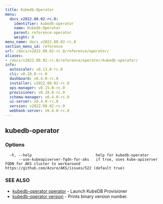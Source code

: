 ```yaml
---
title: Kubedb-Operator
menu:
  docs_v2022.08.02-rc.0:
    identifier: kubedb-operator
    name: Kubedb-Operator
    parent: reference-operator
    weight: 0
menu_name: docs_v2022.08.02-rc.0
section_menu_id: reference
url: /docs/v2022.08.02-rc.0/reference/operator/
aliases:
- /docs/v2022.08.02-rc.0/reference/operator/kubedb-operator/
info:
  autoscaler: v0.13.0-rc.0
  cli: v0.28.0-rc.0
  dashboard: v0.4.0-rc.0
  installer: v2022.08.02-rc.0
  ops-manager: v0.15.0-rc.0
  provisioner: v0.28.0-rc.0
  schema-manager: v0.4.0-rc.0
  ui-server: v0.4.0-rc.0
  version: v2022.08.02-rc.0
  webhook-server: v0.4.0-rc.0
---
```


## kubedb-operator



### Options

```
  -h, --help                             help for kubedb-operator
      --use-kubeapiserver-fqdn-for-aks   if true, uses kube-apiserver FQDN for AKS cluster to workaround https://github.com/Azure/AKS/issues/522 (default true)
```

### SEE ALSO

* [kubedb-operator operator](/docs/v2022.08.02-rc.0/reference/operator/kubedb-operator_operator)	 - Launch KubeDB Provisioner
* [kubedb-operator version](/docs/v2022.08.02-rc.0/reference/operator/kubedb-operator_version)	 - Prints binary version number.

